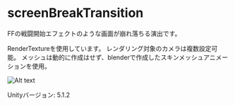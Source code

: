 # screenBreakTransition
FFの戦闘開始エフェクトのような画面が崩れ落ちる演出です。

RenderTextureを使用しています。
レンダリング対象のカメラは複数設定可能。
メッシュは動的に作成はせず、blenderで作成したスキンメッシュアニメーションを使用。

![Alt text](https://gyazo.com/1147c2e88530319f67760ec3d13a08ab)  

Unityバージョン: 5.1.2
